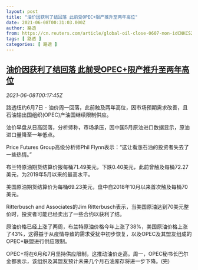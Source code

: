 ```yaml
---
layout: post
title: "油价因获利了结回落 此前受OPEC+限产推升至两年高位"
date: 2021-06-08T00:31:03.000Z
author: 路透
from: https://cn.reuters.com/article/global-oil-close-0607-mon-idCNKCS2DK00T
tags: [ 路透 ]
categories: [ 路透 ]
---
```

<!--1623112263000-->
[油价因获利了结回落 此前受OPEC+限产推升至两年高位](https://cn.reuters.com/article/global-oil-close-0607-mon-idCNKCS2DK00T)
------

<div>
<div><i>2021-06-08T00:17:45Z</i></div><p>路透纽约6月7日 - 油价周一回落，此前触及两年高位，因市场预期需求改善，且石油输出国组织(OPEC)产油国继续限制供应。</p><p>油价早盘从日高回落，分析师称，市场承压，因中国5月原油进口数据显示，原油进口量降至一年低点。</p><p>Price Futures Group高级分析师Phil Flynn表示：“这让看涨石油的投资者失去了一些热情。”</p><p>布兰特原油期货结算价报每桶71.49美元，下跌0.40美元，此前曾触及每桶72.27美元，为2019年5月以来的最高水平。</p><p>美国原油期货结算价为每桶69.23美元，盘中自2018年10月以来首次触及每桶70美元。</p><p>Ritterbusch and Associates的Jim Ritterbusch表示，当美国原油达到70美元整价时，投资者可能已经卖出了一些合约以获利了结。</p><p>原油价格已经上涨了两周，布兰特原油价格今年上涨了38%，美国原油价格上涨了43%，这得益于从疫情导致的需求受扰中初步恢复，以及OPEC及其盟友组成的OPEC+联盟进行供应限制。</p><p>OPEC+将在6月和7月坚持供应限制，这推动油价走高。周一，OPEC秘书长巴尔金都表示，该组织及其盟友预计未来几个月石油库存将进一步下降。(完)</p>
</div>
